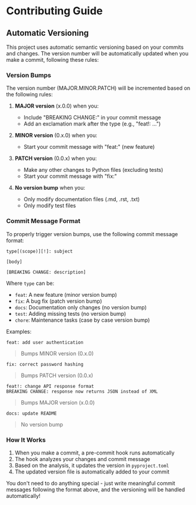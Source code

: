 # Contributing Guide

## Automatic Versioning

This project uses automatic semantic versioning based on your commits and changes. The version number will be automatically updated when you make a commit, following these rules:

### Version Bumps

The version number (MAJOR.MINOR.PATCH) will be incremented based on the following rules:

1. **MAJOR version** (x.0.0) when you:
   - Include "BREAKING CHANGE:" in your commit message
   - Add an exclamation mark after the type (e.g., "feat!: ...")

2. **MINOR version** (0.x.0) when you:
   - Start your commit message with "feat:" (new feature)

3. **PATCH version** (0.0.x) when you:
   - Make any other changes to Python files (excluding tests)
   - Start your commit message with "fix:"

4. **No version bump** when you:
   - Only modify documentation files (.md, .rst, .txt)
   - Only modify test files

### Commit Message Format

To properly trigger version bumps, use the following commit message format:

```
type[(scope)][!]: subject

[body]

[BREAKING CHANGE: description]
```

Where `type` can be:
- `feat`: A new feature (minor version bump)
- `fix`: A bug fix (patch version bump)
- `docs`: Documentation only changes (no version bump)
- `test`: Adding missing tests (no version bump)
- `chore`: Maintenance tasks (case by case version bump)

Examples:

```
feat: add user authentication
```
> Bumps MINOR version (0.x.0)

```
fix: correct password hashing
```
> Bumps PATCH version (0.0.x)

```
feat!: change API response format
BREAKING CHANGE: response now returns JSON instead of XML
```
> Bumps MAJOR version (x.0.0)

```
docs: update README
```
> No version bump

### How It Works

1. When you make a commit, a pre-commit hook runs automatically
2. The hook analyzes your changes and commit message
3. Based on the analysis, it updates the version in `pyproject.toml`
4. The updated version file is automatically added to your commit

You don't need to do anything special - just write meaningful commit messages following the format above, and the versioning will be handled automatically! 